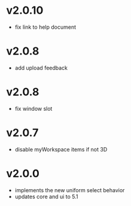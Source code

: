 # v2.0.10

- fix link to help document

# v2.0.8

- add upload feedback

# v2.0.8

- fix window slot

# v2.0.7

- disable myWorkspace items if not 3D

# v2.0.0

- implements the new uniform select behavior
- updates core and ui to 5.1
